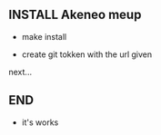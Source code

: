 ## INSTALL Akeneo meup

- make install

- create git tokken with the url given

next...

## END

- it's works
